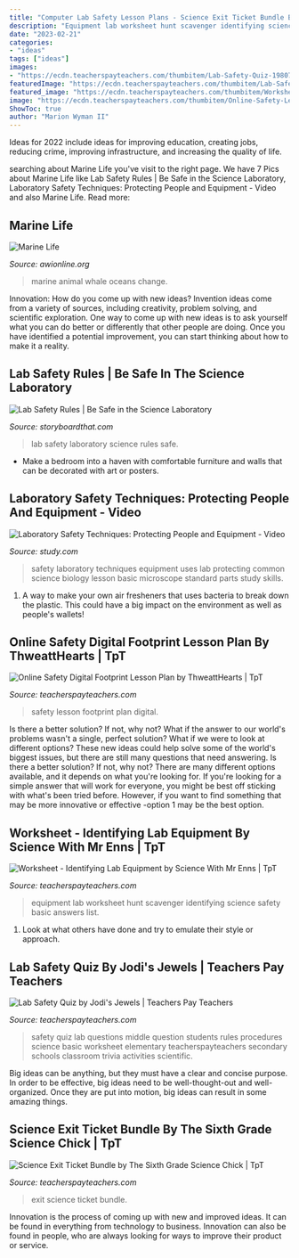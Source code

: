 ```yaml
---
title: "Computer Lab Safety Lesson Plans - Science Exit Ticket Bundle By The Sixth Grade Science Chick"
description: "Equipment lab worksheet hunt scavenger identifying science safety basic answers list"
date: "2023-02-21"
categories:
- "ideas"
tags: ["ideas"]
images:
- "https://ecdn.teacherspayteachers.com/thumbitem/Lab-Safety-Quiz-1980767-1545499975/original-1980767-1.jpg"
featuredImage: "https://ecdn.teacherspayteachers.com/thumbitem/Lab-Safety-Quiz-1980767-1545499975/original-1980767-1.jpg"
featured_image: "https://ecdn.teacherspayteachers.com/thumbitem/Worksheet-Lab-Equipment-Scavenger-Hunt-3975951-1558604266/original-3975951-3.jpg"
image: "https://ecdn.teacherspayteachers.com/thumbitem/Online-Safety-Lesson-Plan-2264406-1590495963/original-2264406-3.jpg"
ShowToc: true
author: "Marion Wyman II"
---
```



Ideas for 2022 include ideas for improving education, creating jobs, reducing crime, improving infrastructure, and increasing the quality of life.

	

		
searching about Marine Life you've visit to the right page. We have 7 Pics about Marine Life like Lab Safety Rules | Be Safe in the Science Laboratory, Laboratory Safety Techniques: Protecting People and Equipment - Video and also Marine Life. Read more:
		
    
## Marine Life

<img loading=lazy src="https://awionline.org/sites/default/files/styles/large/public/page/image/ML-MinkeSurface-092711.jpg?itok=FFjbO_bC" onerror="this.onerror=null;this.src='https://tse3.mm.bing.net/th?id=OIP.SNtyjfcZp6EDL-gwKkWvmQHaD5&amp;pid=15.1';" alt="Marine Life">

_Source: awionline.org_

>marine animal whale oceans change. 

	

Innovation: How do you come up with new ideas?
Invention ideas come from a variety of sources, including creativity, problem solving, and scientific exploration. One way to come up with new ideas is to ask yourself what you can do better or differently that other people are doing. Once you have identified a potential improvement, you can start thinking about how to make it a reality.

    
## Lab Safety Rules | Be Safe In The Science Laboratory

<img loading=lazy src="https://sbt.blob.core.windows.net/storyboards/oliversmith/lab-safety.png" onerror="this.onerror=null;this.src='https://tse3.mm.bing.net/th?id=OIP.XAUgA-4JKKFdvrdbnvr0XgHaET&amp;pid=15.1';" alt="Lab Safety Rules | Be Safe in the Science Laboratory">

_Source: storyboardthat.com_

>lab safety laboratory science rules safe. 

	

- Make a bedroom into a haven with comfortable furniture and walls that can be decorated with art or posters.

    
## Laboratory Safety Techniques: Protecting People And Equipment - Video

<img loading=lazy src="http://study.com/cimages/videopreview/lab_safety_techniques_122217.jpg" onerror="this.onerror=null;this.src='https://tse2.mm.bing.net/th?id=OIP.vAMKa3x_Yf8ItNgF-9LUJgHaEK&amp;pid=15.1';" alt="Laboratory Safety Techniques: Protecting People and Equipment - Video">

_Source: study.com_

>safety laboratory techniques equipment uses lab protecting common science biology lesson basic microscope standard parts study skills. 

	

1. A way to make your own air fresheners that uses bacteria to break down the plastic. This could have a big impact on the environment as well as people's wallets! 

    
## Online Safety Digital Footprint Lesson Plan By ThweattHearts | TpT

<img loading=lazy src="https://ecdn.teacherspayteachers.com/thumbitem/Online-Safety-Lesson-Plan-2264406-1590495963/original-2264406-3.jpg" onerror="this.onerror=null;this.src='https://tse4.mm.bing.net/th?id=OIP.UiLVavaOFXH6UFZkAJiIEwAAAA&amp;pid=15.1';" alt="Online Safety Digital Footprint Lesson Plan by ThweattHearts | TpT">

_Source: teacherspayteachers.com_

>safety lesson footprint plan digital. 

	

Is there a better solution? If not, why not?
What if the answer to our world's problems wasn't a single, perfect solution? What if we were to look at different options? These new ideas could help solve some of the world's biggest issues, but there are still many questions that need answering. Is there a better solution? If not, why not? There are many different options available, and it depends on what you're looking for. If you're looking for a simple answer that will work for everyone, you might be best off sticking with what's been tried before. However, if you want to find something that may be more innovative or effective -option 1 may be the best option.

    
## Worksheet - Identifying Lab Equipment By Science With Mr Enns | TpT

<img loading=lazy src="https://ecdn.teacherspayteachers.com/thumbitem/Worksheet-Lab-Equipment-Scavenger-Hunt-3975951-1558604266/original-3975951-3.jpg" onerror="this.onerror=null;this.src='https://tse3.mm.bing.net/th?id=OIP.OQLIXM4t0mTL38C4oD1VjwAAAA&amp;pid=15.1';" alt="Worksheet - Identifying Lab Equipment by Science With Mr Enns | TpT">

_Source: teacherspayteachers.com_

>equipment lab worksheet hunt scavenger identifying science safety basic answers list. 

	

1. Look at what others have done and try to emulate their style or approach.

    
## Lab Safety Quiz By Jodi&#039;s Jewels | Teachers Pay Teachers

<img loading=lazy src="https://ecdn.teacherspayteachers.com/thumbitem/Lab-Safety-Quiz-1980767-1545499975/original-1980767-1.jpg" onerror="this.onerror=null;this.src='https://tse3.mm.bing.net/th?id=OIP.8wGrMGeeQOPML6naGT3rnQAAAA&amp;pid=15.1';" alt="Lab Safety Quiz by Jodi&#039;s Jewels | Teachers Pay Teachers">

_Source: teacherspayteachers.com_

>safety quiz lab questions middle question students rules procedures science basic worksheet elementary teacherspayteachers secondary schools classroom trivia activities scientific. 

	

Big ideas can be anything, but they must have a clear and concise purpose. In order to be effective, big ideas need to be well-thought-out and well-organized. Once they are put into motion, big ideas can result in some amazing things.

    
## Science Exit Ticket Bundle By The Sixth Grade Science Chick | TpT

<img loading=lazy src="https://ecdn.teacherspayteachers.com/thumbitem/Exit-Ticket-Bundle-Science-Themed-1346038-1500873691/original-1346038-4.jpg" onerror="this.onerror=null;this.src='https://tse2.mm.bing.net/th?id=OIP.1fOJOVQHC_O-85d3n_l4EAAAAA&amp;pid=15.1';" alt="Science Exit Ticket Bundle by The Sixth Grade Science Chick | TpT">

_Source: teacherspayteachers.com_

>exit science ticket bundle. 

	

Innovation is the process of coming up with new and improved ideas. It can be found in everything from technology to business. Innovation can also be found in people, who are always looking for ways to improve their product or service.

